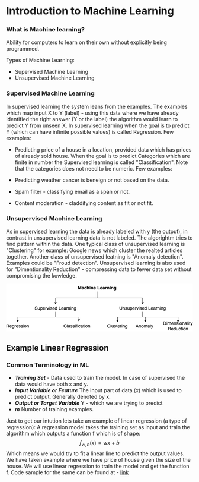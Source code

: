 # Introduction to Machine Learning

### What is Machine learning?
Ability for computers to learn on their own without explicitly being programmed. 

Types of Machine Learning:
* Supervised Machine Learning
* Unsupervised Machine Learning



### Supervised Machine Learning
In supervised learning the system leans from the examples. The examples which map input X to Y (label) - using this data where we have already identified the right answer (Y or the label) the algorithm would learn to predict Y from unseen X.
In supervised learning when the goal is to predict Y (which can have infinite possible values) is called Regression. 
Few examples:
* Predicting price of a house in a location, provided data which has prices of already sold house.
When the goal is to predict Categories which are finite in number the Supervised learning is called "Classification". Note that the categories does not need to be numeric. Few examples:

* Predicting weather cancer is beneign or not based on the data.
* Spam filter - classifying email as a span or not.
* Content moderation - claddifying content as fit or not fit.

### Unsupervised Machine Learning
As in supervised learning the data is already labeled with y (the output), in contrast in unsupervised learning data is not labeled. The algorightm tries to find pattern within the data. One typical class of unsupervised learning is "Clustering" for example: Google news which cluster the realted articles together. 
Another class of unsupervised leatning is "Anomaly detection". Examples could be "Froud detection".
Unsupervised learning is also used for "Dimentionality Reduction" - compressing data to fewer data set without compromising the kowledge. 

![Machine Learning](images/ml-intro.png)

## Example Linear Regression

### Common Terminology in ML
* ***Training Set***  - Data used to train the model. In case of supervised the data would have both x and y.
* ***Input Variable or Feature*** The input part of data (x) which is used to predict output. Generally denoted by x.
* ***Output or Target Variable*** Y - which we are trying to predict
* ***m*** Number of training examples.

Just to get our intution lets take an example of linear regression (a type of regression):
A regression model takes the training set as input and train the algorithm which outputs a function f which is of shape:
$$ f_{w,b}(x) = wx + b \tag{1}$$
Which means we would try to fit a linear line to predict the output values. We have taken example where we have price of house given the size of the house. We will use linear regression to train the model and get the function f.
Code sample for the same can be found at - [link](https://github.com/satishThakur/data-science/blob/main/machine-learning/coursera-ml-course/week1-intro/linear-regression.ipynb)



